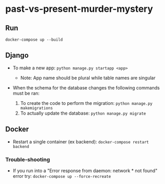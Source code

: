# past-vs-present-murder-mystery

## Run

`docker-compose up --build`

## Django

* To make a new app: `python manage.py startapp <app>`
    * Note: App name should be plural while table names are singular

* When the schema for the database changes the following commands must be ran:
    1) To create the code to perform the migration: `python manage.py makemigrations`
    2) To actually update the database: `python manage.py migrate`

## Docker

* Restart a single container (ex backend): `docker-compose restart backend`

### Trouble-shooting

* If you run into a "Error response from daemon: network * not found" error try: `docker-compose up --force-recreate`
